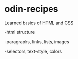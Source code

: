 # odin-recipes

Learned basics of HTML and CSS

-html structure

-paragraphs, links, lists, images

-selectors, text-style, colors